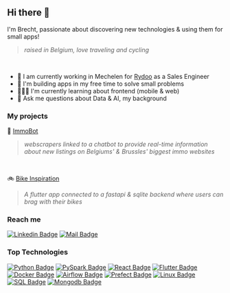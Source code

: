 ## Hi there 👋
I'm Brecht, passionate about discovering new technologies & using them for small apps!
> *raised in Belgium, love traveling and cycling*
<br>

- 👔 I am currently working in Mechelen for [Rydoo](https://www.rydoo.com/) as a Sales Engineer
- 🤝 I'm building apps in my free time to solve small problems
- 👨🏼‍🏫 I'm currently learning about frontend (mobile & web)
- 💬 Ask me questions about Data & AI, my background

### My projects
🏡 [ImmoBot](https://github.com/real-br/ImmoBotV2)
> *webscrapers linked to a chatbot to provide real-time information about new listings on Belgiums' & Brussles' biggest immo websites*
<br>

🚲 [Bike Inspiration](https://github.com/real-br/bike-inspiration-app)
> *A flutter app connected to a fastapi & sqlite backend where users can brag with their bikes*

### Reach me
[![Linkedin Badge](https://img.shields.io/badge/-Brecht_Seuntjens-0e76a8?style=flat&labelColor=0e76a8&logo=linkedin&logoColor=white)](https://www.linkedin.com/in/brecht-seuntjens) 
[![Mail Badge](https://img.shields.io/badge/-brecht.seuntjens-c0392b?style=flat&labelColor=c0392b&logo=gmail&logoColor=white)](mailto:brecht.seuntjens@gmail.com)

### Top Technologies
[![Python Badge](https://img.shields.io/badge/-Python-green?style=for-the-badge&labelColor=black&logo=python&logoColor=white)](#)
[![PySpark Badge](https://img.shields.io/badge/-PySPark-green?style=for-the-badge&labelColor=black&logo=apachespark&logoColor=white)](#) 
[![React Badge](https://img.shields.io/badge/-React-green?style=for-the-badge&labelColor=black&logo=react&logoColor=white)](#) 
[![Flutter Badge](https://img.shields.io/badge/-Flutter-green?style=for-the-badge&labelColor=black&logo=flutter&logoColor=white)](#) \
[![Docker Badge](https://img.shields.io/badge/-Docker-grey?style=for-the-badge&labelColor=black&logo=Docker&logoColor=white)](#) 
[![Airflow Badge](https://img.shields.io/badge/-Airflow-grey?style=for-the-badge&labelColor=black&logo=apacheairflow&logoColor=white)](#) 
[![Prefect Badge](https://img.shields.io/badge/-Prefect-grey?style=for-the-badge&labelColor=black&logo=prefect&logoColor=white)](#) 
[![Linux Badge](https://img.shields.io/badge/-Linux-grey?style=for-the-badge&labelColor=black&logo=Linux&logoColor=white)](#) \
[![SQL Badge](https://img.shields.io/badge/-SQL-blue?style=for-the-badge&labelColor=black&logo=SQLite&logoColor=white)](#) 
[![Mongodb Badge](https://img.shields.io/badge/-MongoDB-blue?style=for-the-badge&labelColor=black&logo=mongodb&logoColor=white)](#) 

